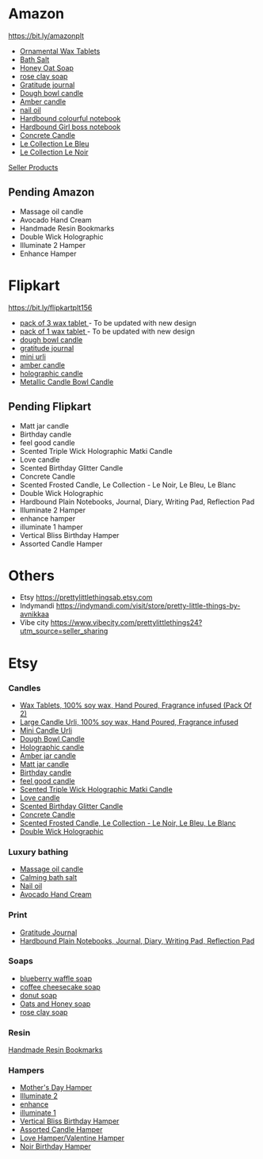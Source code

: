 # Amazon

https://bit.ly/amazonplt

- [Ornamental Wax Tablets](https://www.amazon.in/dp/B0BTVQYM55?ref=myi_title_dp)
- [Bath Salt](https://www.amazon.in/dp/B0BTW8ZTZW?ref=myi_title_dp)
- [Honey Oat Soap](https://www.amazon.in/dp/B0BTWWMFJJ?ref=myi_title_dp)
- [rose clay soap](https://www.amazon.in/dp/B0BTWXCV5Y?ref=myi_title_dp)
- [Gratitude journal](https://www.amazon.in/dp/B0BVKB3CX5?ref=myi_title_dp)
- [Dough bowl candle](https://www.amazon.in/dp/B0BW16C9H7?ref=myi_title_dp)
- [Amber candle](https://www.amazon.in/dp/B0BVH8PZM1?ref=myi_title_dp)
- [nail oil](https://www.amazon.in/dp/B0BW4N3DLT?ref=myi_title_dp)
- [Hardbound colourful notebook](https://www.amazon.in/Hardbound-Notebooks-Reflection-Stationary-Organizer/dp/B0C4TVJCRX/ref=sr_1_4?m=A3AKUQ1VSVC87D&marketplaceID=A21TJRUUN4KGV&qid=1684024903&s=merchant-items&sr=1-4)
- [Hardbound Girl boss notebook](https://www.amazon.in/dp/B0C4TT8JFF?ref=myi_title_dp)
- [Concrete Candle](https://www.amazon.in/Scented-Concrete-Candle-Fragrance-Infused/dp/B0C4TRSYRF/ref=sr_1_5?m=A3AKUQ1VSVC87D&marketplaceID=A21TJRUUN4KGV&qid=1684024903&s=merchant-items&sr=1-5)
- [Le Collection Le Bleu](https://www.amazon.in/Scented-Frosted-Candle-Collection-Fragrance/dp/B0C4TJR9GP/ref=sr_1_6?m=A3AKUQ1VSVC87D&marketplaceID=A21TJRUUN4KGV&qid=1684024903&s=merchant-items&sr=1-6&th=1)
- [Le Collection Le Noir](https://www.amazon.in/Scented-Frosted-Candle-Collection-Fragrance/dp/B0C4THJW2D/ref=sr_1_6?m=A3AKUQ1VSVC87D&marketplaceID=A21TJRUUN4KGV&qid=1684024903&s=merchant-items&sr=1-6&th=1)

[Seller Products](https://www.amazon.in/s?me=A3AKUQ1VSVC87D&marketplaceID=A21TJRUUN4KGV)

## Pending Amazon
- Massage oil candle
- Avocado Hand Cream
- Handmade Resin Bookmarks
- Double Wick Holographic
- Illuminate 2 Hamper
- Enhance Hamper

# Flipkart

https://bit.ly/flipkartplt156

- [pack of 3 wax tablet ](https://www.flipkart.com/avnika-bhandari-scented-wax-tablet-pack-3-candle/p/itm451346119d3c4?pid=CANGKDGGGCBYHUSX) - To be updated with new design
- [pack of 1 wax tablet ](https://www.flipkart.com/avnika-bhandari-wax-tablets-100-soy-wax-hand-poured-fragrance-infused-candle/p/itm1445641ae3775?pid=CANGKTT5XTYBW7VZ)  - To be updated with new design
- [dough bowl candle ](https://www.flipkart.com/avnika-bhandari-dough-bowl-candle/p/itmc0ae74fa9d72f?pid=CANGKDG4NQZTFZUT)
- [gratitude journal](https://www.flipkart.com/avnika-bhandari-my-gratitude-journal-a5-diary-unruled-110-pages/p/itm9ee8cabcef263?pid=DIAGHG2YF94JE6ZE)
- [mini urli](https://www.flipkart.com/avnika-bhandari-mini-candle-urli-100-soy-wax-hand-poured-fragrance-infused/p/itma0f9432080d27?pid=CANGKDHEY6JWZ9V8)
- [amber candle](https://www.flipkart.com/avnika-bhandari-scented-amber-jar-candle-mood-elevation-room-freshner-luxury-home-decor/p/itm08496a4312a72?pid=CANGM4P8GAPYMSAZ)
- [holographic candle](https://www.flipkart.com/avnika-bhandari-scented-holographic-candle/p/itm229c7dc6e2548?pid=CANGKDFMGCPCHKYS)
- [Metallic Candle Bowl Candle](https://www.flipkart.com/avnika-bhandari-scented-hand-poured-soy-wax-metallic-candle-bowl/p/itm173afa0592918?pid=CANGKTRHW8TEXN3R&lid=LSTCANGKTRHW8TEXN3RIODV6B&marketplace=FLIPKART&q=avnika+bhandari&store=search.flipkart.com&srno=s_1_5&otracker=search&otracker1=search&fm=Search&iid=e455a097-75ec-4b02-8a05-1961b2c0e6a1.CANGKTRHW8TEXN3R.SEARCH&ppt=sp&ppn=sp&ssid=ncc0ibw1mksb66801684024255076&qH=5a984282711007d5)

## Pending Flipkart
- Matt jar candle
- Birthday candle
- feel good candle
- Scented Triple Wick Holographic Matki Candle
- Love candle
- Scented Birthday Glitter Candle
- Concrete Candle
- Scented Frosted Candle, Le Collection - Le Noir, Le Bleu, Le Blanc
- Double Wick Holographic
- Hardbound Plain Notebooks, Journal, Diary, Writing Pad, Reflection Pad
- Illuminate 2 Hamper
- enhance hamper
- illuminate 1 hamper
- Vertical Bliss Birthday Hamper
- Assorted Candle Hamper

# Others
- Etsy https://prettylittlethingsab.etsy.com
- Indymandi https://indymandi.com/visit/store/pretty-little-things-by-avnikkaa
- Vibe city https://www.vibecity.com/prettylittlethings24?utm_source=seller_sharing 

# Etsy
### Candles
- [Wax Tablets, 100% soy wax, Hand Poured, Fragrance infused (Pack Of 2)](https://www.etsy.com/in-en/listing/1340679489/wax-tablets-100-soy-wax-hand-poured)
- [Large Candle Urli, 100% soy wax, Hand Poured, Fragrance infused](https://www.etsy.com/in-en/listing/1337351804/large-candle-urli-100-soy-wax-hand)
- [Mini Candle Urli](https://www.etsy.com/in-en/listing/1351159733/mini-candle-urli-100-soy-wax-hand-poured)
- [Dough Bowl Candle](https://www.etsy.com/in-en/listing/1351159049/dough-bowl-candle-100-soy-wax-hand)
- [Holographic candle](https://www.etsy.com/in-en/listing/1337173662/scented-holographic-candle-amber-candle?variation1=3228092613)
- [Amber jar candle](https://www.etsy.com/in-en/listing/1337173662/scented-holographic-candle-amber-candle?variation1=3212736064)
- [Matt jar candle](https://www.etsy.com/in-en/listing/1337173662/scented-holographic-candle-amber-candle?variation1=3212736066)
- [Birthday candle](https://www.etsy.com/in-en/listing/1337173662/scented-holographic-candle-amber-candle?variation1=3228092615)
- [feel good candle](https://www.etsy.com/in-en/listing/1337173662/scented-holographic-candle-amber-candle?variation1=3266897477)
- [Scented Triple Wick Holographic Matki Candle](https://www.etsy.com/in-en/listing/1476545677/scented-triple-wick-holographic-matki?click_key=cd7bbc2aafa03507d29386145f551bb980d5f01a%3A1476545677&click_sum=477ed966&ref=shop_home_active_5&frs=1)
- [Love candle](https://www.etsy.com/in-en/listing/1479901535/love-candle-matt-100-soy-wax-hand-poured?click_key=a3af49e33a2a4759dfc25b19d3dfd85ef3da86c9%3A1479901535&click_sum=0c597aff&ref=shop_home_active_6&frs=1)
- [Scented Birthday Glitter Candle](https://www.etsy.com/in-en/listing/1478211831/scented-birthday-glitter-candle-100-soy?click_key=54978e20337c30be38aa35892f09239882636555%3A1478211831&click_sum=99bfeaeb&ref=shop_home_active_4&frs=1)
- [Concrete Candle](https://www.etsy.com/in-en/listing/1458103420/scented-concrete-slab-candle-100-soy-wax?click_key=240eb4cb8ac103a6c038056f003552932a08afae%3A1458103420&click_sum=75ebd399&ref=shop_home_active_11&frs=1)
- [Scented Frosted Candle, Le Collection - Le Noir, Le Bleu, Le Blanc](https://www.etsy.com/in-en/listing/1472296795/scented-frosted-candle-le-collection-le?click_key=9a6ee0b72490211aef167423ae8493376fef1530%3A1472296795&click_sum=66fd7291&ref=shop_home_active_13&frs=1)
- [Double Wick Holographic](https://www.etsy.com/in-en/listing/1337173662/scented-holographic-candle-amber-candle?click_key=f47d00b9befde164560cfbad2bf92e1d1ae14058%3A1337173662&click_sum=bd78c8b7&ref=shop_home_active_22&frs=1&variation0=3461271710)

### Luxury bathing
- [Massage oil candle](https://www.etsy.com/in-en/listing/1475587479/massage-oil-candle-destressing-reusable?click_key=ac5de1a41770f82f3fe932e0a73e60fa791f2fa1%3A1475587479&click_sum=8169e5cd&ref=shop_home_active_9&frs=1)
- [Calming bath salt](https://www.etsy.com/in-en/listing/1367990432/muscle-relaxing-pain-ache-relief-bath)
- [Nail oil](https://www.etsy.com/in-en/listing/1419631849/nail-growth-oil-30-ml-enriched-with)
- [Avocado Hand Cream](https://www.etsy.com/in-en/listing/1421080740/avocado-hand-cream-100ml-deeply-nourish?click_key=eda0a331a85ad075a83bdd0d7dc3312c64981fd3%3A1421080740&click_sum=3560ed19&ref=shop_home_active_15&frs=1)



### Print
- [Gratitude Journal](https://www.etsy.com/in-en/listing/1367961050/daily-gratitude-journal-diary)
- [Hardbound Plain Notebooks, Journal, Diary, Writing Pad, Reflection Pad](https://www.etsy.com/in-en/listing/1458099728/hardbound-plain-notebooks-journal-diary?click_key=f6bc5eeff9ae50ab7617e7236027fe33c3d91e6c%3A1458099728&click_sum=9e8920f0&ref=shop_home_active_12&frs=1)

### Soaps
- [blueberry waffle soap](https://www.etsy.com/in-en/listing/1420201275/title-dessert-soaps-pack-of-2-handmade?variation0=3267040799)
- [coffee cheesecake soap](https://www.etsy.com/in-en/listing/1420201275/title-dessert-soaps-pack-of-2-handmade?variation0=3267040801)
- [donut soap](https://www.etsy.com/in-en/listing/1420201275/title-dessert-soaps-pack-of-2-handmade?variation0=3252611648)
- [Oats and Honey soap](https://www.etsy.com/in-en/listing/1420201275/title-dessert-soaps-pack-of-2-handmade?variation0=3267040807)
- [rose clay soap](https://www.etsy.com/in-en/listing/1420201275/title-dessert-soaps-pack-of-2-handmade?variation0=3252611652)

### Resin
[Handmade Resin Bookmarks](https://www.etsy.com/in-en/listing/1475590495/handmade-resin-bookmarks-pack-of-2?click_key=a61c4c86c1843ccbe513cbb1522edc01a4bdbf2d%3A1475590495&click_sum=1854f28d&ref=shop_home_active_3)


### Hampers
- [Mother's Day Hamper](https://www.etsy.com/in-en/listing/1451733846/mothers-day-hamper-candle-notebook-mug?variation0=3451964421)
- [Illuminate 2](https://www.etsy.com/in-en/listing/1451733846/mothers-day-hamper-candle-notebook-mug?variation0=3438057282)
- [enhance](https://www.etsy.com/in-en/listing/1451733846/mothers-day-hamper-candle-notebook-mug?variation0=3451964425)
- [illuminate 1](https://www.etsy.com/in-en/listing/1451733846/mothers-day-hamper-candle-notebook-mug?variation0=3438057286)
- [Vertical Bliss Birthday Hamper](https://www.etsy.com/in-en/listing/1479905601/vertical-bliss-birthday-hamper-candle?click_key=17a450a60265b8386827396caad92d39638c863b%3A1479905601&click_sum=e82c69ef&ref=shop_home_active_2&frs=1)
- [Assorted Candle Hamper](https://www.etsy.com/in-en/listing/1479909145/assorted-candle-hamper-with-6-types-of?click_key=cbd44a3d5dc0954d346ac914c1affc80adea1e08%3A1479909145&click_sum=ad68726c&ref=shop_home_active_7&frs=1)
- [Love Hamper/Valentine Hamper](https://www.etsy.com/in-en/listing/1478225607/love-hamper-2-matt-jar-candles?click_key=1a00895e00ffc90ea4d8958a8acf6082f81b70d6%3A1478225607&click_sum=30b3d472&ref=shop_home_active_8&frs=1)
- [Noir Birthday Hamper](https://www.etsy.com/in-en/listing/1462358016/noir-birthday-hamper-candle-notebook-ck?click_key=8b6a05aef463c581597e5ec4411cc8519b12c6a6%3A1462358016&click_sum=c90f662f&ref=shop_home_active_10&frs=1)

